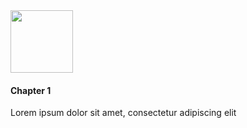 <div class="container-demo">
    <div class="chapter-column">
        <img width="100px" src="images/github/github-icon.svg">
        <h4>Chapter 1</h4>
    </div>
    <div class="chapter-column">
        <p class="subtitle">Lorem ipsum dolor sit amet, consectetur adipiscing elit</p>
    </div>
</div>
